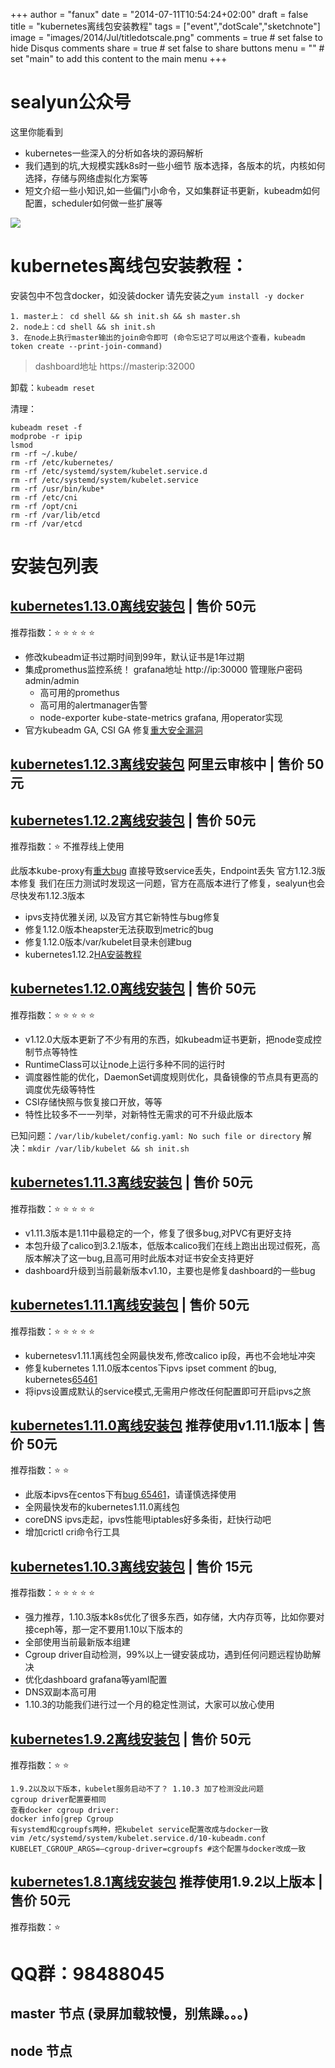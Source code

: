 +++
author = "fanux"
date = "2014-07-11T10:54:24+02:00"
draft = false
title = "kubernetes离线包安装教程"
tags = ["event","dotScale","sketchnote"]
image = "images/2014/Jul/titledotscale.png"
comments = true     # set false to hide Disqus comments
share = true        # set false to share buttons
menu = ""           # set "main" to add this content to the main menu
+++

# sealyun公众号
这里你能看到

* kubernetes一些深入的分析如各块的源码解析
* 我们遇到的坑,大规模实践k8s时一些小细节 版本选择，各版本的坑，内核如何选择，存储与网络虚拟化方案等
* 短文介绍一些小知识,如一些偏门小命令，又如集群证书更新，kubeadm如何配置，scheduler如何做一些扩展等

![](/kubernetes-qrcode.jpg)

# kubernetes离线包安装教程：
安装包中不包含docker，如没装docker 请先安装之`yum install -y docker`

```
1. master上： cd shell && sh init.sh && sh master.sh
2. node上：cd shell && sh init.sh
3. 在node上执行master输出的join命令即可 (命令忘记了可以用这个查看，kubeadm token create --print-join-command)
```
> dashboard地址 https://masterip:32000

卸载：`kubeadm reset`

清理：
```
kubeadm reset -f
modprobe -r ipip
lsmod
rm -rf ~/.kube/
rm -rf /etc/kubernetes/
rm -rf /etc/systemd/system/kubelet.service.d
rm -rf /etc/systemd/system/kubelet.service
rm -rf /usr/bin/kube*
rm -rf /etc/cni
rm -rf /opt/cni
rm -rf /var/lib/etcd
rm -rf /var/etcd
```

# 安装包列表
## [kubernetes1.13.0离线安装包](https://market.aliyun.com/products/57742013/cmxz031803.html?spm=5176.730005.productlist.d_cmxz031803.4d763524RknZgg&innerSource=search_kubernetes1.13.0#sku=yuncode2580300001) | 售价 50元 

推荐指数：:star: :star: :star: :star: :star:

* 修改kubeadm证书过期时间到99年，默认证书是1年过期
* 集成promethus监控系统！ grafana地址 http://ip:30000  管理账户密码 admin/admin
   * 高可用的promethus
   * 高可用的alertmanager告警
   * node-exporter kube-state-metrics grafana, 用operator实现
* 官方kubeadm GA, CSI GA 修复[重大安全漏洞](https://github.com/kubernetes/kubernetes/issues/71411)


## [kubernetes1.12.3离线安装包](sealyun.com) 阿里云审核中 | 售价 50元 

## [kubernetes1.12.2离线安装包](https://market.aliyun.com/products/57742013/cmxz031371.html#sku=yuncode2537100001) | 售价 50元 

推荐指数：:star: 不推荐线上使用

此版本kube-proxy有[重大bug](https://github.com/kubernetes/kubernetes/pull/71413) 直接导致service丢失，Endpoint丢失  官方1.12.3版本修复
我们在压力测试时发现这一问题，官方在高版本进行了修复，sealyun也会尽快发布1.12.3版本

* ipvs支持优雅关闭, 以及官方其它新特性与bug修复
* 修复1.12.0版本heapster无法获取到metric的bug
* 修复1.12.0版本/var/kubelet目录未创建bug
* kubernetes1.12.2[HA安装教程](https://sealyun.com/post/sealos/)

## [kubernetes1.12.0离线安装包](https://market.aliyun.com/products/57742013/cmxz030981.html#sku=yuncode2498100001) | 售价 50元 

推荐指数：:star: :star: :star: :star: :star:

* v1.12.0大版本更新了不少有用的东西，如kubeadm证书更新，把node变成控制节点等特性
* RuntimeClass可以让node上运行多种不同的运行时
* 调度器性能的优化，DaemonSet调度规则优化，具备镜像的节点具有更高的调度优先级等特性
* CSI存储快照与恢复接口开放，等等
* 特性比较多不一一列举，对新特性无需求的可不升级此版本

已知问题：`/var/lib/kubelet/config.yaml: No such file or directory` 解决：`mkdir /var/lib/kubelet && sh init.sh`


## [kubernetes1.11.3离线安装包](https://market.aliyun.com/products/57742013/cmxz030730.html) | 售价 50元 

推荐指数：:star: :star: :star: :star: :star:

* v1.11.3版本是1.11中最稳定的一个，修复了很多bug,对PVC有更好支持
* 本包升级了calico到3.2.1版本，低版本calico我们在线上跑出出现过假死，高版本解决了这一bug,且高可用时此版本对证书安全支持更好
* dashboard升级到当前最新版本v1.10，主要也是修复dashboard的一些bug


## [kubernetes1.11.1离线安装包](https://market.aliyun.com/products/57742013/cmxz029676.html#sku=yuncode2367600001)  |  售价 50元 

推荐指数：:star: :star: :star: :star: :star:

* kubernetesv1.11.1离线包全网最快发布,修改calico ip段，再也不会地址冲突
* 修复kubernetes 1.11.0版本centos下ipvs ipset comment 的bug, kubernetes[65461](https://github.com/kubernetes/kubernetes/issues/65461)
* 将ipvs设置成默认的service模式,无需用户修改任何配置即可开启ipvs之旅

## [kubernetes1.11.0离线安装包](https://market.aliyun.com/products/57742013/cmxz029129.html) 推荐使用v1.11.1版本 |  售价 50元

推荐指数：:star: :star: 

* 此版本ipvs在centos下有[bug 65461](sealyun.com/post/k8s-ipvs/)，请谨慎选择使用
* 全网最快发布的kubernetes1.11.0离线包
* coreDNS ipvs走起，ipvs性能甩iptables好多条街，赶快行动吧
* 增加crictl cri命令行工具

## [kubernetes1.10.3离线安装包](https://market.aliyun.com/products/57742013/cmxz028521.html#sku=yuncode2252100000) | 售价 15元

推荐指数：:star: :star: :star: :star: :star:

* 强力推荐，1.10.3版本k8s优化了很多东西，如存储，大内存页等，比如你要对接ceph等，那一定不要用1.10以下版本的
* 全部使用当前最新版本组建
* Cgroup driver自动检测，99%以上一键安装成功，遇到任何问题远程协助解决
* 优化dashboard grafana等yaml配置
* DNS双副本高可用
* 1.10.3的功能我们进行过一个月的稳定性测试，大家可以放心使用


## [kubernetes1.9.2离线安装包](https://market.aliyun.com/products/57742013/cmxz025618.html?spm=5176.730005.productlist.dcmxz025618.r9c1J1#sku=yuncode1961800000)  |  售价 50元

推荐指数：:star: :star: 

```
1.9.2以及以下版本，kubelet服务启动不了？ 1.10.3 加了检测没此问题
cgroup driver配置要相同
查看docker cgroup driver:
docker info|grep Cgroup
有systemd和cgroupfs两种，把kubelet service配置改成与docker一致
vim /etc/systemd/system/kubelet.service.d/10-kubeadm.conf
KUBELET_CGROUP_ARGS=–cgroup-driver=cgroupfs #这个配置与docker改成一致
```

## [kubernetes1.8.1离线安装包](https://market.aliyun.com/products/56014009/cmxz022571.html?spm=5176.730005.productlist.dcmxz022571.r9c1J1#sku=yuncode1657100000) 推荐使用1.9.2以上版本  |  售价 50元

推荐指数：:star: 

# QQ群：98488045
## master 节点 (录屏加载较慢，别焦躁。。。)
<script data-speed="3" src="https://asciinema.org/a/RZ3a74x8qE6DZy7jSjaDrLvYM.js" id="asciicast-RZ3a74x8qE6DZy7jSjaDrLvYM" async></script>

## node 节点
<script data-speed="3" src="https://asciinema.org/a/HwrKtAEJpguMfYMNEU7LDeFbQ.js?speed=40" id="asciicast-HwrKtAEJpguMfYMNEU7LDeFbQ" async></script>


